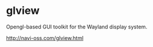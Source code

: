# glview

Opengl-based GUI toolkit for the Wayland display system.

http://navi-oss.com/glview.html
